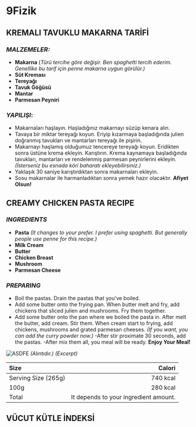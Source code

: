 # 9Fizik 
## KREMALI TAVUKLU MAKARNA TARİFİ
### ***MALZEMELER:***
- **Makarna** (*Türü tercihe göre değişir. Ben spaghetti tercih ederim. Genellike bu tarif için penne makarna uygun görülür.)*
- **Süt Kreması**
- **Tereyağı**
- **Tavuk Göğüsü**
- **Mantar**
- **Parmesan Peyniri**

### ***YAPILIŞI***: 
- Makarnaları haşlayın. Haşladığınız makarnayı süzüp kenara alın.
- Tavaya bir miktar tereyağı koyun. Eriyip kızarmaya başladığında julien doğranmış tavukları ve mantarları tereyağı ile pişirin.
- Makarnayı haşlamış olduğumuz tencereye tereyağı koyun. Eridikten sonra üstüne krema ekleyin. Karıştırın. Krema kaynamaya başladığında tavukları, mantarları  ve rendelenmiş parmesan peynirlerini ekleyin. *(İsterseniz bu esnada köri baharatı ekleyebilirsiniz.)*
- Yaklaşık 30 saniye karıştırdıktan sonra makarnaları ekleyin. 
- Sosu makarnalar ile harmanladıktan sonra yemek hazır olacaktır. **Afiyet Olsun!**

## CREAMY CHICKEN PASTA RECIPE
### ***INGREDIENTS***
- **Pasta** *(It changes to your prefer. I prefer using spaghetti. But generally people use penne for this recipe.)*
- **Milk Cream**
- **Butter**
- **Chicken Breast**
- **Mushroom**
- **Parmesan Cheese**

### ***PREPARING***
- Boil the pastas. Drain the pastas that you've boiled.
- Add some butter onto the frying pan. When butter melt and fry, add chickens that sliced julien and mushrooms. Fry them together.
- Add some butter onto the pan where we boiled the pasta in. After melt the butter, add cream. Stir them. When cream start to frying, add chickens, mushrooms and grated parmesan cheeses. *(If you want, you can add the curry powder now.)*
-After stir proximate 30 seconds, add the pastas.
-After mix them all, you meal will be ready. **Enjoy Your Meal!**


![ASDFE](https://user-images.githubusercontent.com/63192439/78605391-186bc480-7864-11ea-9a01-692ed27fe0eb.jpg)
*(Alıntıdır.)*
*(Excerpt)*

| Size        | Calori        |
|:-|-:|
|Serving Size (265g)| 740 kcal|
|100g | 280 kcal|
|Total | It depends to your ingredient amount.|


## VÜCUT KÜTLE İNDEKSİ

